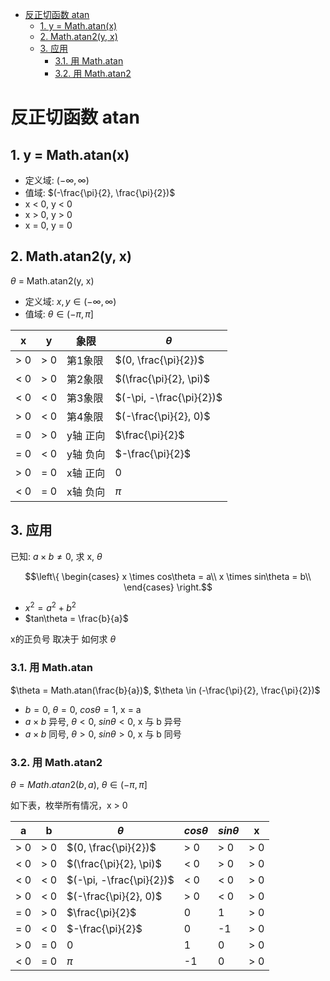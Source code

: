 - [反正切函数 atan](#反正切函数-atan)
  - [1. y = Math.atan(x)](#1-y--mathatanx)
  - [2. Math.atan2(y, x)](#2-mathatan2y-x)
  - [3. 应用](#3-应用)
    - [3.1. 用 Math.atan](#31-用-mathatan)
    - [3.2. 用 Math.atan2](#32-用-mathatan2)

# 反正切函数 atan

## 1. y = Math.atan(x)

+ 定义域: $(-\infty, \infty)$
+ 值域: $(-\frac{\pi}{2}, \frac{\pi}{2})$
+ x < 0, y < 0
+ x > 0, y > 0
+ x = 0, y = 0

## 2. Math.atan2(y, x)

$\theta$ = Math.atan2(y, x)

+ 定义域: $x, y \in (-\infty, \infty)$
+ 值域: $\theta \in (-\pi, \pi]$


|x|y|象限|$\theta$|
|--|--|--|--|
|> 0|> 0|第1象限|$(0, \frac{\pi}{2})$|
|< 0|> 0|第2象限|$(\frac{\pi}{2}, \pi)$|
|< 0|< 0|第3象限|$(-\pi, -\frac{\pi}{2})$|
|> 0|< 0|第4象限|$(-\frac{\pi}{2}, 0)$|
|= 0|> 0|y轴 正向|$\frac{\pi}{2}$|
|= 0|< 0|y轴 负向|$-\frac{\pi}{2}$|
|> 0|= 0|x轴 正向|0|
|< 0|= 0|x轴 负向|$\pi$|

## 3. 应用

已知: $a \times b \ne 0$, 求 x, $\theta$

$$\left\{
    \begin{cases}
        x \times cos\theta = a\\ 
        x \times sin\theta = b\\ 
    \end{cases}
\right.$$

+ $x^2=a^2+b^2$
+ $tan\theta = \frac{b}{a}$

x的正负号 取决于 如何求 $\theta$

### 3.1. 用 Math.atan

$\theta = Math.atan(\frac{b}{a})$, $\theta \in  (-\frac{\pi}{2}, \frac{\pi}{2})$

+ $b = 0$, $\theta = 0$, $cos\theta = 1$, x = a
+ $a \times b$ 异号, $\theta \lt 0$, $sin\theta \lt 0$, x 与 b 异号
+ $a \times b$ 同号, $\theta \gt 0$, $sin\theta \gt 0$, x 与 b 同号

### 3.2. 用 Math.atan2

$\theta = Math.atan2(b, a)$, $\theta \in  (-\pi, \pi]$

如下表，枚举所有情况，x > 0

|a|b|$\theta$|$cos\theta$|$sin\theta$|x|
|--|--|--|--|--|--|
|> 0|> 0|$(0, \frac{\pi}{2})$|> 0|> 0|> 0|
|< 0|> 0|$(\frac{\pi}{2}, \pi)$|< 0|> 0|> 0|
|< 0|< 0|$(-\pi, -\frac{\pi}{2})$|< 0|< 0|> 0|
|> 0|< 0|$(-\frac{\pi}{2}, 0)$|> 0|< 0|> 0|
|= 0|> 0|$\frac{\pi}{2}$|0|1|> 0|
|= 0|< 0|$-\frac{\pi}{2}$|0|-1|> 0|
|> 0|= 0|0|1|0|> 0|
|< 0|= 0|$\pi$|-1|0|> 0|
